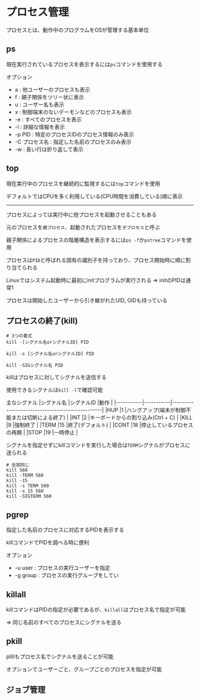 # プロセス管理
プロセスとは、動作中のプログラムをOSが管理する基本単位

## ps
現在実行されているプロセスを表示するには`ps`コマンドを使用する

オプション
- a  : 他ユーザーのプロセスも表示
- f  : 親子関係をツリー状に表示
- u  : ユーザー名も表示
- x  : 制御端末のないデーモンなどのプロセスも表示
- -e : すべてのプロセスを表示
- -l : 詳細な情報を表示
- -p PID : 特定のプロセスIDのプロセス情報のみ表示
- -C プロセス名 : 指定した名前のプロセスのみ表示
- -w : 長い行は折り返して表示

## top
現在実行中のプロセスを継続的に監視するには`top`コマンドを使用

デフォルトではCPUを多く利用している(CPU時間を消費している)順に表示

---

プロセスによっては実行中に他プロセスを起動させることもある

元のプロセスを`親プロセス`、起動されたプロセスを`子プロセス`と呼ぶ

親子関係によるプロセスの階層構造を表示するには`ps -f`か`pstree`コマンドを使用

プロセスは`PID`と呼ばれる固有の識別子を持っており、プロセス開始時に順に割り当てられる

Linuxではシステム起動時に最初にinitプログラムが実行される => initのPIDは通常1

プロセスは開始したユーザーから引き継がれたUID, GIDも持っている

## プロセスの終了(kill)
```
# 3つの書式
kill -[シグナル名orシグナルID] PID

kill -s [シグナル名orシグナルID] PID

kill -SIGシグナル名 PID
```

killはプロセスに対してシグナルを送信する

使用できるシグナルは`kill -l`で確認可能

主なシグナル
|シグナル名 |シグナルID |動作                                             |
|-----------|-----------|-------------------------------------------------|
|HUP        |1          |ハングアップ(端末が制御不能または切断による終了) |
|INT        |2          |キーボードからの割り込み(Ctrl + C)               |
|KILL       |9          |強制終了                                         |
|TERM       |15         |終了(デフォルト)                                 |
|CONT       |18         |停止しているプロセスの再開                       |
|STOP       |19         |一時停止                                         |

シグナルを指定せずにkillコマンドを実行した場合は`TERM`シグナルがプロセスに送られる

```
# 全部同じ
kill 560
kill -TERM 560
kill -15
kill -s TERM 560
kill -s 15 560
kill -SIGTERM 560
```

## pgrep
指定した名前のプロセスに対応するPIDを表示する

killコマンドでPIDを調べる時に便利

オプション
- -u user  : プロセスの実行ユーザーを指定
- -g group : プロセスの実行グループをしてい

## killall
killコマンドはPIDの指定が必要であるが、`killall`はプロセス名で指定が可能

=> 同じ名前のすべてのプロセスにシグナルを送る

## pkill
plillもプロセス名でシグナルを送ることが可能

オプションでユーザーごと、グループごとのプロセスを指定が可能

## ジョブ管理

